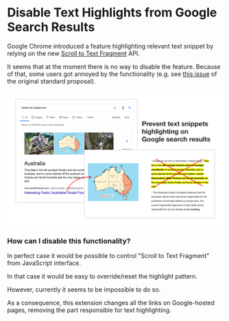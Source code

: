 # Disable Text Highlights from Google Search Results

Google Chrome introduced a feature highlighting relevant text snippet
by relying on the new
[Scroll to Text Fragment](https://chromestatus.com/feature/4733392803332096) API.

It seems that at the moment there is no way to disable the feature.
Because of that, some users got annoyed by the functionality
(e.g. see [this issue](https://github.com/WICG/scroll-to-text-fragment/issues/122)
of the original standard proposal).

![Screenshots of Disable Text Highlights from Google Search Results extension](./screenshot.png)

### How can I disable this functionality?

In perfect case it would be possible to control "Scroll to Text Fragment"
from JavaScript interface.

In that case it would be easy to override/reset the highlight pattern.

However, currently it seems to be impossible to do so.

As a consequence, this extension changes all the links on
Google-hosted pages, removing the part responsible for text highlighting.
